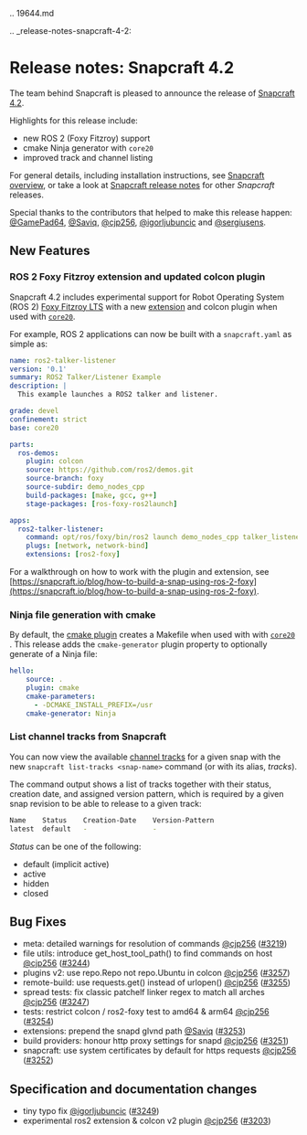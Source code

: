 .. 19644.md

.. _release-notes-snapcraft-4-2:

# Release notes: Snapcraft 4.2

The team behind Snapcraft is pleased to announce the release of [Snapcraft 4.2](https://github.com/snapcore/snapcraft/releases/tag/4.2).

Highlights for this release include:
* new ROS 2 (Foxy Fitzroy) support
* cmake Ninja generator with `core20`
* improved track and channel listing

For general details, including installation instructions, see [Snapcraft overview](https://forum.snapcraft.io/t/snapcraft-overview/8940), or take a look at [Snapcraft release notes](https://forum.snapcraft.io/t/snapcraft-release-notes/10721) for other  *Snapcraft*  releases.

Special thanks to the contributors that helped to make this release happen: [@GamePad64](https://github.com/GamePad64), [@Saviq](https://github.com/Saviq), [@cjp256](https://github.com/cjp256), [@igorljubuncic](https://github.com/igorljubuncic) and [@sergiusens](https://github.com/sergiusens).

## New Features

### ROS 2 Foxy Fitzroy extension and updated colcon plugin

Snapcraft 4.2 includes experimental support for Robot Operating System  (ROS 2) [Foxy Fitzroy LTS](https://index.ros.org/doc/ros2/Releases/Release-Foxy-Fitzroy)  with a new [extension](/t/the-ros2-foxy-extension/19639) and colcon plugin when used with [`core20`](/t/base-snaps/11198).

For example, ROS 2 applications can now be built with a  `snapcraft.yaml` as simple as:

```yaml
name: ros2-talker-listener
version: '0.1'
summary: ROS2 Talker/Listener Example
description: |
  This example launches a ROS2 talker and listener.

grade: devel
confinement: strict
base: core20

parts:
  ros-demos:
    plugin: colcon
    source: https://github.com/ros2/demos.git
    source-branch: foxy
    source-subdir: demo_nodes_cpp
    build-packages: [make, gcc, g++]
    stage-packages: [ros-foxy-ros2launch]

apps:
  ros2-talker-listener:
    command: opt/ros/foxy/bin/ros2 launch demo_nodes_cpp talker_listener.launch.py
    plugs: [network, network-bind]
    extensions: [ros2-foxy]
```

For a walkthrough on how to work with the plugin and extension, see [https://snapcraft.io/blog/how-to-build-a-snap-using-ros-2-foxy](https://snapcraft.io/blog/how-to-build-a-snap-using-ros-2-foxy).

### Ninja file generation with cmake

By default, the [cmake plugin](t/the-cmake-plugin/8621) creates a Makefile when used with with  [`core20`](/t/base-snaps/11198) . This release adds the `cmake-generator` plugin property to optionally generate of a Ninja file:

```yaml
hello:
    source: .
    plugin: cmake
    cmake-parameters:
      - -DCMAKE_INSTALL_PREFIX=/usr
    cmake-generator: Ninja
```
### List channel tracks from Snapcraft

You can now view the available [channel tracks](/t/using-tracks/6230) for a given snap with the new `snapcraft list-tracks <snap-name>` command (or with its alias, _tracks_).

The command output shows a list of tracks together with their status, creation date, and assigned version pattern, which is required by a given snap revision to be able to release to a given track:


```bash
Name    Status    Creation-Date    Version-Pattern
latest  default   -                -
```

_Status_ can be one of the following:
* default (implicit active)
* active
* hidden
* closed

## Bug Fixes

* meta: detailed warnings for resolution of commands [@cjp256](https://github.com/cjp256) ([#3219](https://github.com/snapcore/snapcraft/pull/3219))
* file utils: introduce get_host_tool_path() to find commands on host [@cjp256](https://github.com/cjp256) ([#3244](https://github.com/snapcore/snapcraft/pull/3244))
* plugins v2: use repo.Repo not repo.Ubuntu in colcon [@cjp256](https://github.com/cjp256) ([#3257](https://github.com/snapcore/snapcraft/pull/3257))
* remote-build: use requests.get() instead of urlopen() [@cjp256](https://github.com/cjp256) ([#3255](https://github.com/snapcore/snapcraft/pull/3255))
* spread tests: fix classic patchelf linker regex to match all arches [@cjp256](https://github.com/cjp256) ([#3247](https://github.com/snapcore/snapcraft/pull/3247))
* tests: restrict colcon / ros2-foxy test to amd64 & arm64 [@cjp256](https://github.com/cjp256) ([#3254](https://github.com/snapcore/snapcraft/pull/3254))
* extensions: prepend the snapd glvnd path [@Saviq](https://github.com/Saviq) ([#3253](https://github.com/snapcore/snapcraft/pull/3253))
* build providers: honour http proxy settings for snapd [@cjp256](https://github.com/cjp256) ([#3251](https://github.com/snapcore/snapcraft/pull/3251))
* snapcraft: use system certificates by default for https requests [@cjp256](https://github.com/cjp256) ([#3252](https://github.com/snapcore/snapcraft/pull/3252))

## Specification and documentation changes

* tiny typo fix [@igorljubuncic](https://github.com/igorljubuncic) ([#3249](https://github.com/snapcore/snapcraft/pull/3249))
* experimental ros2 extension & colcon v2 plugin [@cjp256](https://github.com/cjp256) ([#3203](https://github.com/snapcore/snapcraft/pull/3203))